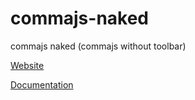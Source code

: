 # commajs-naked
commajs naked (commajs without toolbar)

[Website](https://www.commajs.com)

[Documentation](https://www.commajs.com/docs)

